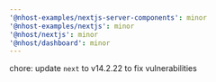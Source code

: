 ```yaml
---
'@nhost-examples/nextjs-server-components': minor
'@nhost-examples/nextjs': minor
'@nhost/nextjs': minor
'@nhost/dashboard': minor
---
```


chore: update `next` to v14.2.22 to fix vulnerabilities
